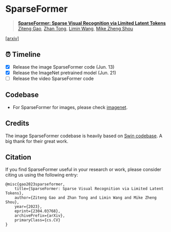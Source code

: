 # SparseFormer
> [**SparseFormer: Sparse Visual Recognition via Limited Latent Tokens**](https://arxiv.org/abs/2304.03768)<br>
> [Ziteng Gao](https://sebgao.github.io), [Zhan Tong](https://github.com/yztongzhan), [Limin Wang](http://wanglimin.github.io/), [Mike Zheng Shou](https://sites.google.com/view/showlab) <br>

[[arxiv]](https://arxiv.org/abs/2304.03768)

## ⏰ Timeline
- [x] Release the image SparseFormer code (Jun. 13)
- [x] Release the ImageNet pretrained model (Jun. 21)
- [ ] Release the video SparseFormer code

## Codebase
- For SparseFormer for images, please check [imagenet](./imagenet/).

## Credits
The image SparseFormer codebase is heavily based on [Swin codebase](https://github.com/microsoft/Swin-Transformer). A big thank for their great work.

## Citation
If you find SparseFormer useful in your research or work, please consider citing us using the following entry:
```
@misc{gao2023sparseformer,
    title={SparseFormer: Sparse Visual Recognition via Limited Latent Tokens},
    author={Ziteng Gao and Zhan Tong and Limin Wang and Mike Zheng Shou},
    year={2023},
    eprint={2304.03768},
    archivePrefix={arXiv},
    primaryClass={cs.CV}
}
```